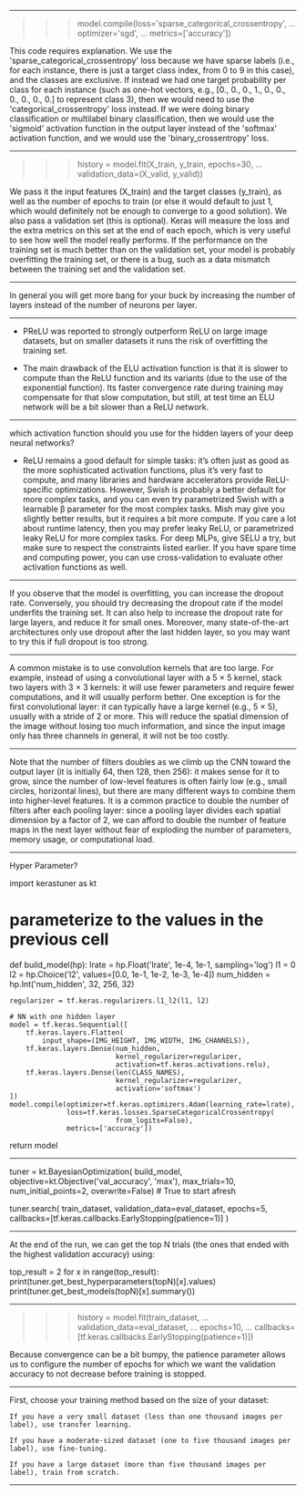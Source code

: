 --------------------------------------------------------
>>> model.compile(loss='sparse_categorical_crossentropy',
...               optimizer='sgd',
...               metrics=['accuracy'])

This code requires explanation. We use the 'sparse_categorical_crossentropy' loss because we have sparse labels (i.e., for each instance, there is just a target class index, from 0 to 9 in this case), and the classes are exclusive. If instead we had one target probability per class for each instance (such as one-hot vectors, e.g., [0., 0., 0., 1., 0., 0., 0., 0., 0., 0.] to represent class 3), then we would need to use the 'categorical_crossentropy' loss instead. If we were doing binary classification or multilabel binary classification, then we would use the 'sigmoid' activation function in the output layer instead of the 'softmax' activation function, and we would use the 'binary_crossentropy' loss.

--------------------------------------------------------
>>> history = model.fit(X_train, y_train, epochs=30,
...                     validation_data=(X_valid, y_valid))

We pass it the input features (X_train) and the target classes (y_train), as well as the number of epochs to train (or else it would default to just 1, which would definitely not be enough to converge to a good solution). We also pass a validation set (this is optional). Keras will measure the loss and the extra metrics on this set at the end of each epoch, which is very useful to see how well the model really performs. If the performance on the training set is much better than on the validation set, your model is probably overfitting the training set, or there is a bug, such as a data mismatch between the training set and the validation set.

--------------------------------------------------------

In general you will get more bang for your buck by increasing the number of layers instead of the number of neurons per layer.

--------------------------------------------------------

- PReLU was reported to strongly outperform ReLU on large image datasets, but on smaller datasets it runs the risk of overfitting the training set.

- The main drawback of the ELU activation function is that it is slower to compute than the ReLU function and its variants (due to the use of the exponential function). Its faster convergence rate during training may compensate for that slow computation, but still, at test time an ELU network will be a bit slower than a ReLU network.

--------------------------------------------------------

which activation function should you use for the hidden layers of your deep neural networks? 

- ReLU remains a good default for simple tasks: it’s often just as good as the more sophisticated activation functions, plus it’s very fast to compute, and many libraries and hardware accelerators provide ReLU-specific optimizations. However, Swish is probably a better default for more complex tasks, and you can even try parametrized Swish with a learnable β parameter for the most complex tasks. Mish may give you slightly better results, but it requires a bit more compute. If you care a lot about runtime latency, then you may prefer leaky ReLU, or parametrized leaky ReLU for more complex tasks. For deep MLPs, give SELU a try, but make sure to respect the constraints listed earlier. If you have spare time and computing power, you can use cross-validation to evaluate other activation functions as well.

--------------------------------------------------------
If you observe that the model is overfitting, you can increase the dropout rate. Conversely, you should try decreasing the dropout rate if the model underfits the training set. It can also help to increase the dropout rate for large layers, and reduce it for small ones. Moreover, many state-of-the-art architectures only use dropout after the last hidden layer, so you may want to try this if full dropout is too strong.

--------------------------------------------------------

A common mistake is to use convolution kernels that are too large. For example, instead of using a convolutional layer with a 5 × 5 kernel, stack two layers with 3 × 3 kernels: it will use fewer parameters and require fewer computations, and it will usually perform better. One exception is for the first convolutional layer: it can typically have a large kernel (e.g., 5 × 5), usually with a stride of 2 or more. This will reduce the spatial dimension of the image without losing too much information, and since the input image only has three channels in general, it will not be too costly.

--------------------------------------------------------

Note that the number of filters doubles as we climb up the CNN toward the output layer (it is initially 64, then 128, then 256): it makes sense for it to grow, since the number of low-level features is often fairly low (e.g., small circles, horizontal lines), but there are many different ways to combine them into higher-level features. It is a common practice to double the number of filters after each pooling layer: since a pooling layer divides each spatial dimension by a factor of 2, we can afford to double the number of feature maps in the next layer without fear of exploding the number of parameters, memory usage, or computational load.

--------------------------------------------------------

Hyper Parameter? 

import kerastuner as kt
# parameterize to the values in the previous cell
def build_model(hp):
    lrate = hp.Float('lrate', 1e-4, 1e-1, sampling='log')
    l1 = 0
    l2 = hp.Choice('l2', values=[0.0, 1e-1, 1e-2, 1e-3, 1e-4])
    num_hidden = hp.Int('num_hidden', 32, 256, 32)

    regularizer = tf.keras.regularizers.l1_l2(l1, l2)

    # NN with one hidden layer
    model = tf.keras.Sequential([
        tf.keras.layers.Flatten(
            input_shape=(IMG_HEIGHT, IMG_WIDTH, IMG_CHANNELS)),
        tf.keras.layers.Dense(num_hidden,
                              kernel_regularizer=regularizer,
                              activation=tf.keras.activations.relu),
        tf.keras.layers.Dense(len(CLASS_NAMES),
                              kernel_regularizer=regularizer,
                              activation='softmax')
    ])
    model.compile(optimizer=tf.keras.optimizers.Adam(learning_rate=lrate),
                  loss=tf.keras.losses.SparseCategoricalCrossentropy(
                              from_logits=False),
                  metrics=['accuracy'])
  return model

**************************

tuner = kt.BayesianOptimization(
    build_model,
    objective=kt.Objective('val_accuracy', 'max'),
    max_trials=10,
    num_initial_points=2,
    overwrite=False) # True to start afresh

tuner.search(
    train_dataset, validation_data=eval_dataset,
    epochs=5,
    callbacks=[tf.keras.callbacks.EarlyStopping(patience=1)]
)

**************************

At the end of the run, we can get the top N trials (the ones that ended with the highest validation accuracy) using:

top_result = 2
for x in range(top_result):
    print(tuner.get_best_hyperparameters(topN)[x].values)
    print(tuner.get_best_models(topN)[x].summary())


--------------------------------------------------------

>>> history = model.fit(train_dataset,
...                     validation_data=eval_dataset,
...                     epochs=10,
...                     callbacks=[tf.keras.callbacks.EarlyStopping(patience=1)])

Because convergence can be a bit bumpy, the patience parameter allows us to configure the number of epochs for which we want the validation accuracy to not decrease before training is stopped.

--------------------------------------------------------

First, choose your training method based on the size of your dataset:

    If you have a very small dataset (less than one thousand images per label), use transfer learning.

    If you have a moderate-sized dataset (one to five thousand images per label), use fine-tuning.

    If you have a large dataset (more than five thousand images per label), train from scratch.

---------------------------------------------------------

